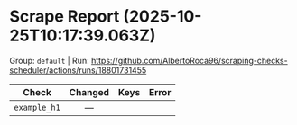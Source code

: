 # Scrape Report (2025-10-25T10:17:39.063Z)

Group: `default`  |  Run: https://github.com/AlbertoRoca96/scraping-checks-scheduler/actions/runs/18801731455

| Check | Changed | Keys | Error |
|---|:---:|:--|:--|
| `example_h1` | — |  |  |
